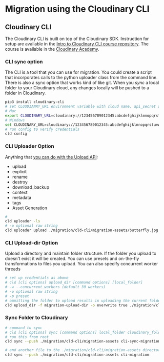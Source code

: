 # Migration using the Cloudinary CLI




## Cloudinary CLI

The Cloudinary CLI is built on top of the Cloudinary SDK. Instruction for setup are available in the [Intro to Cloudinary CLI course repository](https://github.com/cloudinary-training/cld-cli-intro).  The course is available in the [Cloudinary Academy](https://training.cloudinary.com/learn/course/introduction-to-cloudinarys-cli-one-hour-course/lessons/what-is-cloudinary-0747).

### CLI sync option
The CLI is a tool that you can use for migration.  You could create a script that incorporates calls to the python uploader class from the command line.  There is also a sync option that works kind of like git.  When you *sync* a local folder to your Cloudinary cloud, any changes locally will be pushed to a folder in Cloudinary.


```zsh
pip3 install cloudinary-cli
# set CLOUDIANRY_URL environment variable with cloud name, api_secret and api_key
# Mac
export CLOUDINARY_URL=cloudinary://123456789012345:abcdefghijklmnopqrstuvwxyzA@cloud_name
# Windows
set CLOUDINARY_URL=cloudinary://123456789012345:abcdefghijklmnopqrstuvwxyzA@cloud_name
# run config to verify credentials
cld config
```
### CLI Uploader Option

Anything that [you can do with the Upload API](https://cloudinary.com/documentation/image_upload_api_reference):
- upload
- explicit
- rename
- destroy
- download_backup
- context
- metadata
- tags
- Asset Generation

```zsh
# 
cld uploader -ls
# -o optional raw string
cld uploader upload ./migration/cld-cli/migration-assets/butterfly.jpg folder=migration-cli-upload invalidate=True

```


### CLI Upload-dir Option

Upload a directory and maintain folder structure.  If the folder you upload to doesn't exist it will be created. You can use presets and on-the-fly transformations to files you upload.  You can also specify concurrent worker threads


```zsh
# set up credentials as above
# cld [cli options] upload_dir [command options] [local_folder]
# -w --concurrent_workers (default 30 workers)
# -o optional raw string
# -p preset 
# ommitting the folder to upload results in uploading the current folder
cld upload_dir -f migration-upload-dir -o overwrite true ./migration/cld-cli/migration-assets

```

###  Sync Folder to Cloudinary

```zsh
# command to sync
# cld [cli options] sync [command options] local_folder cloudinary_folder
# run this from root
cld sync --push ./migration/cld-cli/migration-assets cli-sync-migration

# and another file to the ./migration/cld-cli/migration-assets directory and run again
cld sync --push ./migration/cld-cli/migration-assets cli-migration

```